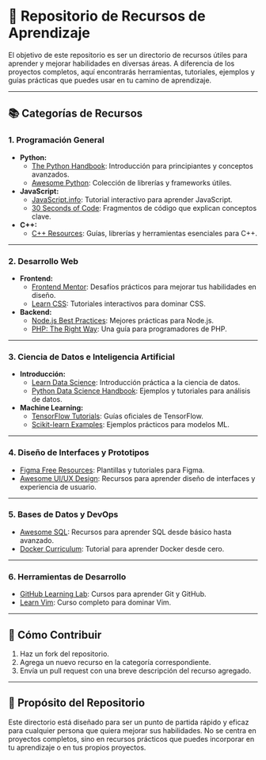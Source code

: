 # 📘 Repositorio de Recursos de Aprendizaje

El objetivo de este repositorio es ser un directorio de recursos útiles para aprender y mejorar habilidades en diversas áreas. A diferencia de los proyectos completos, aquí encontrarás herramientas, tutoriales, ejemplos y guías prácticas que puedes usar en tu camino de aprendizaje.

---

## **📚 Categorías de Recursos**

### **1. Programación General**
- **Python:**
  - [The Python Handbook](https://github.com/thevalleyofthepython/python-handbook): Introducción para principiantes y conceptos avanzados.
  - [Awesome Python](https://github.com/vinta/awesome-python): Colección de librerías y frameworks útiles.
- **JavaScript:**
  - [JavaScript.info](https://github.com/javascript-tutorial/en.javascript.info): Tutorial interactivo para aprender JavaScript.
  - [30 Seconds of Code](https://github.com/30-seconds/30-seconds-of-code): Fragmentos de código que explican conceptos clave.
- **C++:**
  - [C++ Resources](https://github.com/fffaraz/awesome-cpp): Guías, librerías y herramientas esenciales para C++.

---

### **2. Desarrollo Web**
- **Frontend:**
  - [Frontend Mentor](https://github.com/frontendmentor/frontend-challenges): Desafíos prácticos para mejorar tus habilidades en diseño.
  - [Learn CSS](https://web.dev/learn/css/): Tutoriales interactivos para dominar CSS.
- **Backend:**
  - [Node.js Best Practices](https://github.com/goldbergyoni/nodebestpractices): Mejores prácticas para Node.js.
  - [PHP: The Right Way](https://github.com/codeguy/php-the-right-way): Una guía para programadores de PHP.

---

### **3. Ciencia de Datos e Inteligencia Artificial**
- **Introducción:**
  - [Learn Data Science](https://github.com/rouseguy/intro-to-data-science): Introducción práctica a la ciencia de datos.
  - [Python Data Science Handbook](https://github.com/jakevdp/PythonDataScienceHandbook): Ejemplos y tutoriales para análisis de datos.
- **Machine Learning:**
  - [TensorFlow Tutorials](https://github.com/tensorflow/docs): Guías oficiales de TensorFlow.
  - [Scikit-learn Examples](https://github.com/scikit-learn/scikit-learn/tree/main/examples): Ejemplos prácticos para modelos ML.

---

### **4. Diseño de Interfaces y Prototipos**
- [Figma Free Resources](https://github.com/Figma-Learning/resources): Plantillas y tutoriales para Figma.
- [Awesome UI/UX Design](https://github.com/gztchan/awesome-design): Recursos para aprender diseño de interfaces y experiencia de usuario.

---

### **5. Bases de Datos y DevOps**
- [Awesome SQL](https://github.com/xiangang/Awesome-SQL): Recursos para aprender SQL desde básico hasta avanzado.
- [Docker Curriculum](https://github.com/prakhar1989/docker-curriculum): Tutorial para aprender Docker desde cero.

---

### **6. Herramientas de Desarrollo**
- [GitHub Learning Lab](https://github.com/github/training-kit): Cursos para aprender Git y GitHub.
- [Learn Vim](https://github.com/iggredible/Learn-Vim): Curso completo para dominar Vim.

---

## **🎯 Cómo Contribuir**
1. Haz un fork del repositorio.
2. Agrega un nuevo recurso en la categoría correspondiente.
3. Envía un pull request con una breve descripción del recurso agregado.

---

## **🚀 Propósito del Repositorio**
Este directorio está diseñado para ser un punto de partida rápido y eficaz para cualquier persona que quiera mejorar sus habilidades. No se centra en proyectos completos, sino en recursos prácticos que puedes incorporar en tu aprendizaje o en tus propios proyectos.

